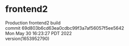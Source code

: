 # frontend2  
Production frontend2 build  
commit 69d803b6cd63ea0cdbc99f3a7af56057f5ee5642  
Mon May 30 16:23:27 PDT 2022  
version(1653952790)  
